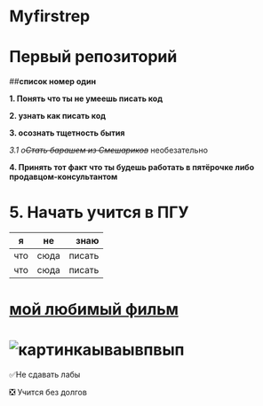 # Myfirstrep
Первый репозиторий
==========================================================================
##**список номер один**

**1. Понять что ты не умеешь писать код**

**2.  узнать как писать код**

**3. осознать тщетность бытия**

*3.1 о~~Стать барашем из Смешариков~~* необезательно

**4. Принять тот факт что ты будешь работать в пятёрочке либо продавцом-консультантом**

**5. Начать учится в ПГУ**
=================================================================================
| я | не | знаю |
|----------------|:---------:|----------------:|
| что | сюда | писать |
| что | сюда | писать |


[мой любимый фильм](https://www.kinopoisk.ru/film/86326/)
==========================================================
![картинкаываывпвып](https://i.ytimg.com/vi/t0WogjCiO3g/maxres2.jpg?sqp=-oaymwEoCIAKENAF8quKqQMcGADwAQH4Ac4FgAL0BYoCDAgAEAEYZSBbKEowDw==&rs=AOn4CLBL5Jsdt5J839pkSfVJY1LZoltcYA)
==========================================================

:white_check_mark:Не сдавать лабы

:negative_squared_cross_mark: Учится без долгов

